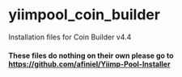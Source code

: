 # yiimpool_coin_builder
Installation files for Coin Builder v4.4

#### These files do nothing on their own please go to https://github.com/afiniel/Yiimp-Pool-Installer
